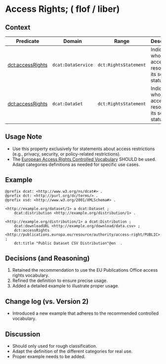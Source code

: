 # Access Rights; ( flof / liber)

## Context



| **Predicate**                                                             | **Domain**         | **Range**            | **Description**                                                                                   |
|---------------------------------------------------------------------------|-------------------|----------------------|---------------------------------------------------------------------------------------------------|
| [dct:accessRights](https://www.dcat-ap.ch/releases/2.0/dcat-ap-ch.html#dataservice-access-rights) | `dcat:DataService`    | `dct:RightsStatement` | Indicates who can access the resource or its security status.      |
| [dct:accessRights](https://www.dcat-ap.ch/releases/2.0/dcat-ap-ch.html#dataset-access-rights) | `dcat:DataSet`    | `dct:RightsStatement` | Indicates who can access the resource or its security status.                       |

## Usage Note
- Use this property exclusively for statements about access restrictions (e.g., privacy, security, or policy-related restrictions).
- The [European Access Rights Controlled Vocabulary](http://publications.europa.eu/resource/authority/access-right) SHOULD be used. Adapt categories definitions as needed for specific use cases. 

## Example

```turtle
@prefix dcat: <http://www.w3.org/ns/dcat#> .
@prefix dct: <http://purl.org/dc/terms/> .
@prefix xsd: <http://www.w3.org/2001/XMLSchema#> .

<http://example.org/dataset/1> a dcat:Dataset ;
    dcat:distribution <http://example.org/distribution/1> .

<http://example.org/distribution/1> a dcat:Distribution ;
    dcat:downloadURL <http://example.org/download/data.csv> ;
    dct:accessRights <http://publications.europa.eu/resource/authority/access-right/PUBLIC> ;
    dct:title "Public Dataset CSV Distribution"@en  .
```


## Decisions (and Reasoning)
1. Retained the recommendation to use the EU Publications Office access rights vocabulary.
2. Refined the definition to ensure precise usage.
3. Added a detailed example to illustrate proper usage.

## Change log (vs. Version 2)
- Introduced a new example that adheres to the recommended controlled vocabulary. 

## Discussion
- Should only used for rough classification.
- Adapt the definition of the different categories for real use.
- Proper example needs to be added.

